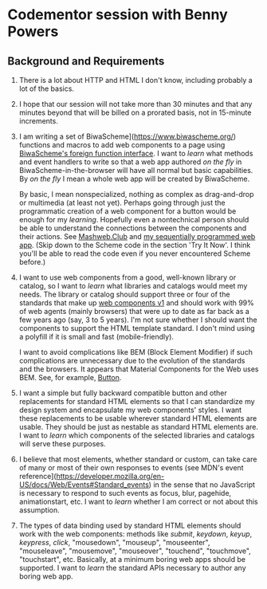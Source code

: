 # Codementor session with Benny Powers

## Background and Requirements

1. There is a lot about HTTP and HTML I don't know, including probably a lot
   of the basics.

1. I hope that our session will not take more than 30 minutes and that any
   minutes beyond that will be billed on a prorated basis, not in 15-minute
   increments.

1. I am writing a set of BiwaScheme](https://www.biwascheme.org/) functions
   and macros to add web components to a page using
   [BiwaScheme's foreign function interface](https://www.biwascheme.org/doc/reference.html#js-interface).
   I want to *learn* what methods and event handlers to write so that a web app
   authored *on the fly* in BiwaScheme-in-the-browser will have all normal but
   basic capabilities. By *on the fly* I mean a whole web app will be created
   by BiwaScheme.
   
   By basic, I mean nonspecialized, nothing as complex as drag-and-drop or
   multimedia (at least not yet). Perhaps going through just the programmatic
   creation of a web component for a button would be enough for my *learning*.
   Hopefully even a nontechnical person should be able to understand the
   connections between the components and their actions. See
   [Mashweb.Club](http://mashweb.club/) and
   [my sequentially programmed web app](https://doc.mashweb.club/experiments/seq_webapp_biwascheme/). (Skip down to the Scheme code in the section
   'Try It Now'. I think you'll be able to read the code even if you never
   encountered Scheme before.)

1. I want to use web components from a good, well-known library or catalog,
   so I want to *learn* what libraries and catalogs would meet my needs.
   The library or catalog should support three or four of the standards
   that make up
   [web components v1](https://www.webcomponents.org/introduction) and should
   work with 99% of web agents (mainly browsers) that were up to date as far
   back as a few years ago (say, 3 to 5 years). I'm not sure whether I should
   want the components to support the HTML template standard.
   I don't mind using a polyfill if it is small and fast (mobile-friendly).

   I want to avoid complications like BEM (Block Element Modifier) if such
   complications are unnecessary due to the evolution of the standards and the
   browsers. It appears that Material Components for the Web uses BEM.
   See, for example,
   [Button](https://material-components.github.io/material-components-web-catalog/#/component/button).

1. I want a simple but fully backward compatible button and other replacements
   for standard HTML elements so that I can standardize my design system
   and encapsulate my web components' styles. I want these replacements to be
   usable wherever standard HTML elements are usable. They should be just as
   nestable as standard HTML elements are. I want to *learn* which components
   of the selected libraries and catalogs will serve these purposes.

1. I believe that most elements, whether standard or custom, can take care of
   many or most of their own responses to events
   (see MDN's event reference](https://developer.mozilla.org/en-US/docs/Web/Events#Standard_events)
   in the sense that no JavaScript is necessary to respond to such events
   as focus, blur, pagehide, animationstart, etc. I want to *learn* whether
   I am correct or not about this assumption.

1. The types of data binding used by standard HTML elements should work with
   the web components: methods like *submit*, *keydown*, *keyup*, *keypress*,
   *click*, "mousedown", "mouseup", "mouseenter", "mouseleave", "mousemove",
   "mouseover", "touchend", "touchmove", "touchstart", etc.
   Basically, at a minimum boring web apps should be supported.
   I want to *learn* the standard APIs necessary to author any boring web app. 
